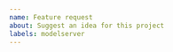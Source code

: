 ```yaml
---
name: Feature request
about: Suggest an idea for this project
labels: modelserver
---
```


<!-- Is your feature request related to a problem? Please describe -->
<!-- Describe the solution you'd like -->
<!-- Describe alternatives you've considered -->
